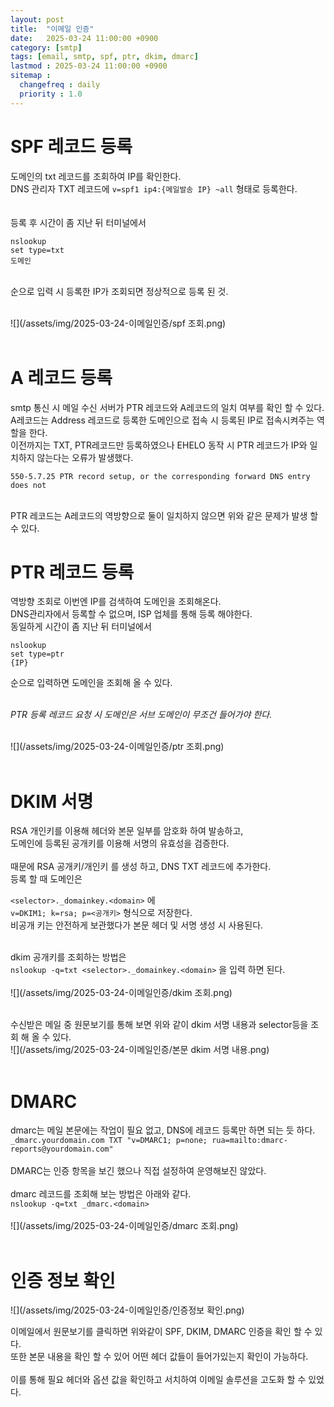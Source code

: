 ```yaml
---
layout: post
title:  "이메일 인증"
date:   2025-03-24 11:00:00 +0900
category: [smtp]
tags: [email, smtp, spf, ptr, dkim, dmarc]
lastmod : 2025-03-24 11:00:00 +0900
sitemap :
  changefreq : daily
  priority : 1.0
---
```


# SPF 레코드 등록
도메인의 txt 레코드를 조회하여 IP를 확인한다.<br>
DNS 관리자 TXT 레코드에 `v=spf1 ip4:{메일발송 IP} ~all` 형태로 등록한다. <br> <br>   
등록 후 시간이 좀 지난 뒤 터미널에서

```ssh
nslookup
set type=txt
도메인
```

<br>
순으로 입력 시 등록한 IP가 조회되면 정상적으로 등록 된 것. <br> <br>

![](/assets/img/2025-03-24-이메일인증/spf 조회.png)<br/>
<br>

# A 레코드 등록
smtp 통신 시 메일 수신 서버가 PTR 레코드와 A레코드의 일치 여부를 확인 할 수 있다.<br>
A레코드는 Address 레코드로 등록한 도메인으로 접속 시 등록된 IP로 접속시켜주는 역할을 한다.<br>
이전까지는 TXT, PTR레코드만 등록하였으나 EHELO 동작 시 PTR 레코드가 IP와 일치하지 않는다는 오류가 발생했다. <br>

`550-5.7.25 PTR record setup, or the corresponding forward DNS entry does not` 

<br>
PTR 레코드는 A레코드의 역방향으로 둘이 일치하지 않으면 위와 같은 문제가 발생 할 수 있다.



# PTR 레코드 등록
역방향 조회로 이번엔 IP를 검색하여 도메인을 조회해온다.<br>
DNS관리자에서 등록할 수 없으며, ISP 업체를 통해 등록 해야한다.<br>
동일하게 시간이 좀 지난 뒤 터미널에서<br>

```ssh
nslookup
set type=ptr
{IP}
```

순으로 입력하면 도메인을 조회해 올 수 있다.<br>
<br>

*PTR 등록 레코드 요청 시 도메인은 서브 도메인이 무조건 들어가야 한다.*
<br>
<br>


![](/assets/img/2025-03-24-이메일인증/ptr 조회.png)<br/>
<br>

# DKIM  서명
RSA 개인키를 이용해 헤더와 본문 일부를 암호화 하여 발송하고,<br>
도메인에 등록된 공개키를 이용해 서명의 유효성을 검증한다.<br>
<br>
때문에 RSA 공개키/개인키 를 생성 하고, DNS TXT 레코드에 추가한다.<br>
등록 할 때 도메인은<br> 

`<selector>._domainkey.<domain>` 에<br>
`v=DKIM1; k=rsa; p=<공개키>` 형식으로 저장한다.<br>
비공개 키는 안전하게 보관했다가 본문 헤더 및 서명 생성 시 사용된다.<br>
<br>

dkim 공개키를 조회하는 방법은<br>
`nslookup -q=txt <selector>._domainkey.<domain>` 을 입력 하면 된다.<br>
<br>
![](/assets/img/2025-03-24-이메일인증/dkim 조회.png)<br/>
<br>

수신받은 메일 중 원문보기를 통해 보면 위와 같이 dkim 서명 내용과 selector등을 조회 해 올 수 있다.<br>
![](/assets/img/2025-03-24-이메일인증/본문 dkim 서명 내용.png)<br/>
<br>

# DMARC
dmarc는 메일 본문에는 작업이 필요 없고, DNS에 레코드 등록만 하면 되는 듯 하다.
`_dmarc.yourdomain.com TXT "v=DMARC1; p=none; rua=mailto:dmarc-reports@yourdomain.com"`<br>
<br>
DMARC는 인증 항목을 보긴 했으나 직접 설정하여 운영해보진 않았다.<br>
<br>
dmarc 레코드를 조회해 보는 방법은 아래와 같다.<br>
`nslookup -q=txt _dmarc.<domain>`<br>
<br>
![](/assets/img/2025-03-24-이메일인증/dmarc 조회.png)<br/>
<br>

# 인증 정보 확인
![](/assets/img/2025-03-24-이메일인증/인증정보 확인.png)<br/>

이메일에서 원문보기를 클릭하면 위와같이 SPF, DKIM, DMARC 인증을 확인 할 수 있다.<br>
또한 본문 내용을 확인 할 수 있어 어떤 헤더 값들이 들어가있는지 확인이 가능하다.<br>
<br>
이를 통해 필요 헤더와 옵션 값을 확인하고 서치하여 이메일 솔루션을 고도화 할 수 있었다.